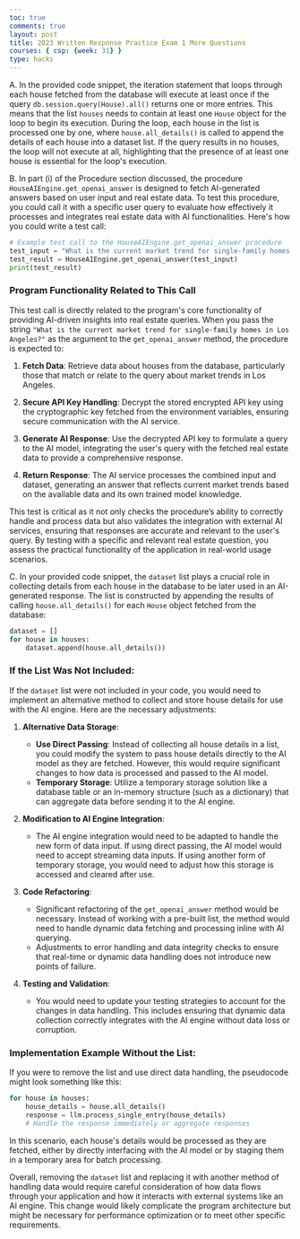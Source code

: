 ```yaml
---
toc: true
comments: true
layout: post
title: 2023 Written Response Practice Exam 1 More Questions
courses: { csp: {week: 31} }
type: hacks
---
```


A. In the provided code snippet, the iteration statement that loops through each house fetched from the database will execute at least once if the query `db.session.query(House).all()` returns one or more entries. This means that the list `houses` needs to contain at least one `House` object for the loop to begin its execution. During the loop, each house in the list is processed one by one, where `house.all_details()` is called to append the details of each house into a dataset list. If the query results in no houses, the loop will not execute at all, highlighting that the presence of at least one house is essential for the loop's execution.

B. In part (i) of the Procedure section discussed, the procedure `HouseAIEngine.get_openai_answer` is designed to fetch AI-generated answers based on user input and real estate data. To test this procedure, you could call it with a specific user query to evaluate how effectively it processes and integrates real estate data with AI functionalities. Here's how you could write a test call:

```python
# Example test call to the HouseAIEngine.get_openai_answer procedure
test_input = "What is the current market trend for single-family homes in Los Angeles?"
test_result = HouseAIEngine.get_openai_answer(test_input)
print(test_result)
```

### Program Functionality Related to This Call

This test call is directly related to the program's core functionality of providing AI-driven insights into real estate queries. When you pass the string `"What is the current market trend for single-family homes in Los Angeles?"` as the argument to the `get_openai_answer` method, the procedure is expected to:

1. **Fetch Data**: Retrieve data about houses from the database, particularly those that match or relate to the query about market trends in Los Angeles.

2. **Secure API Key Handling**: Decrypt the stored encrypted API key using the cryptographic key fetched from the environment variables, ensuring secure communication with the AI service.

3. **Generate AI Response**: Use the decrypted API key to formulate a query to the AI model, integrating the user's query with the fetched real estate data to provide a comprehensive response.

4. **Return Response**: The AI service processes the combined input and dataset, generating an answer that reflects current market trends based on the available data and its own trained model knowledge.

This test is critical as it not only checks the procedure’s ability to correctly handle and process data but also validates the integration with external AI services, ensuring that responses are accurate and relevant to the user's query. By testing with a specific and relevant real estate question, you assess the practical functionality of the application in real-world usage scenarios.

C. In your provided code snippet, the `dataset` list plays a crucial role in collecting details from each house in the database to be later used in an AI-generated response. The list is constructed by appending the results of calling `house.all_details()` for each `House` object fetched from the database:

```python
dataset = []
for house in houses:
    dataset.append(house.all_details())
```

### If the List Was Not Included:

If the `dataset` list were not included in your code, you would need to implement an alternative method to collect and store house details for use with the AI engine. Here are the necessary adjustments:

1. **Alternative Data Storage**:
   - **Use Direct Passing**: Instead of collecting all house details in a list, you could modify the system to pass house details directly to the AI model as they are fetched. However, this would require significant changes to how data is processed and passed to the AI model.
   - **Temporary Storage**: Utilize a temporary storage solution like a database table or an in-memory structure (such as a dictionary) that can aggregate data before sending it to the AI engine.

2. **Modification to AI Engine Integration**:
   - The AI engine integration would need to be adapted to handle the new form of data input. If using direct passing, the AI model would need to accept streaming data inputs. If using another form of temporary storage, you would need to adjust how this storage is accessed and cleared after use.

3. **Code Refactoring**:
   - Significant refactoring of the `get_openai_answer` method would be necessary. Instead of working with a pre-built list, the method would need to handle dynamic data fetching and processing inline with AI querying.
   - Adjustments to error handling and data integrity checks to ensure that real-time or dynamic data handling does not introduce new points of failure.

4. **Testing and Validation**:
   - You would need to update your testing strategies to account for the changes in data handling. This includes ensuring that dynamic data collection correctly integrates with the AI engine without data loss or corruption.

### Implementation Example Without the List:

If you were to remove the list and use direct data handling, the pseudocode might look something like this:

```python
for house in houses:
    house_details = house.all_details()
    response = llm.process_single_entry(house_details)
    # Handle the response immediately or aggregate responses
```

In this scenario, each house's details would be processed as they are fetched, either by directly interfacing with the AI model or by staging them in a temporary area for batch processing.

Overall, removing the `dataset` list and replacing it with another method of handling data would require careful consideration of how data flows through your application and how it interacts with external systems like an AI engine. This change would likely complicate the program architecture but might be necessary for performance optimization or to meet other specific requirements.